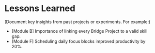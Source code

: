 # Lessons Learned

(Document key insights from past projects or experiments. For example:)
- [Module B] Importance of linking every Bridge Project to a valid skill gap.
- [Module F] Scheduling daily focus blocks improved productivity by 20%.